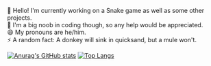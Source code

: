 🔭 Hello! I'm currently working on a Snake game as well as some other projects.  
🌱 I'm a big noob in coding though, so any help would be appreciated.  
😄 My pronouns are he/him.  
⚡ A random fact: A donkey will sink in quicksand, but a mule won't.  

[![Anurag's GitHub stats](https://github-readme-stats.vercel.app/api?username=Silverstream47&show_icons=true&theme=algolia)](https://github.com/anuraghazra/github-readme-stats)
[![Top Langs](https://github-readme-stats.vercel.app/api/top-langs/?username=Silverstream17&theme=algolia&layout=compact)](https://github.com/anuraghazra/github-readme-stats)


<!--
**Silverstream47/Silverstream47** is a ✨ _special_ ✨ repository because its `README.md` (this file) appears on your GitHub profile.

Here are some ideas to get you started:

- 🔭 I’m currently working on ...
- 🌱 I’m currently learning ...
- 👯 I’m looking to collaborate on ...
- 🤔 I’m looking for help with ...
- 💬 Ask me about ...
- 📫 How to reach me: ...
- 😄 Pronouns: ...
- ⚡ Fun fact: ...
-->
